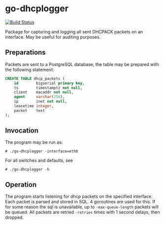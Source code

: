 # go-dhcplogger

[![Build Status](https://drone.srv.kojedz.in/api/badges/krichy/go-dhcplogger/status.svg)](https://drone.srv.kojedz.in/krichy/go-dhcplogger)

Package for capturing and logging all sent DHCPACK packets on an interface. May be useful for auditing purposes.

## Preparations

Packets are sent to a PostgreSQL database, the table may be prepared with the following statement:

```sql
CREATE TABLE dhcp_packets (
    id        bigserial primary key,
    ts        timestamptz not null,
    client    macaddr not null,
    agent     varchar(256),
    ip        inet not null,
    leasetime integer,
    packet    text
);
```

## Invocation

The program may be run as:

```shell
# ./go-dhcplogger -interface=eth0
```

For all switches and defaults, see

```shell
# ./go-dhcplogger -h
```

## Operation

The program starts listening for dhcp packets on the specified interface. Each packet is parsed and stored in SQL. 4 goroutines are used for this. If for some reason the sql is unavailable, up to `-max-queue-length` packets will be queued. All packets are retried `-retries` times with 1 second delays, then dropped.
